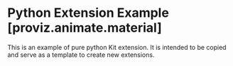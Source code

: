# Python Extension Example [proviz.animate.material]

This is an example of pure python Kit extension. It is intended to be copied and serve as a template to create new extensions.

